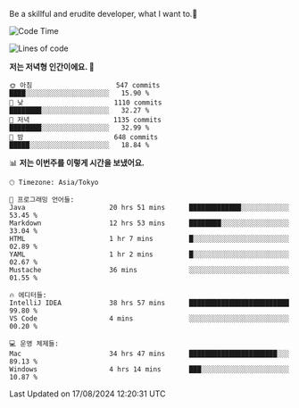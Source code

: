 Be a skillful and erudite developer, what I want to.👶

<!--START_SECTION:waka-->
![Code Time](http://img.shields.io/badge/Code%20Time-1%2C171%20hrs%2050%20mins-blue)

![Lines of code](https://img.shields.io/badge/%EC%A0%80%EB%8A%94%20%EC%97%AC%ED%83%9C%EA%B9%8C%EC%A7%80%20-3.0%20million%20%EC%A4%84%EC%9D%98%20%EC%BD%94%EB%93%9C%EB%A5%BC%20%EC%9E%91%EC%84%B1%ED%96%88%EC%96%B4%EC%9A%94.-blue)

**저는 저녁형 인간이에요. 🦉** 

```text
🌞 아침                     547 commits         ████░░░░░░░░░░░░░░░░░░░░░   15.90 % 
🌆 낮　                     1110 commits        ████████░░░░░░░░░░░░░░░░░   32.27 % 
🌃 저녁                     1135 commits        ████████░░░░░░░░░░░░░░░░░   32.99 % 
🌙 밤　                     648 commits         █████░░░░░░░░░░░░░░░░░░░░   18.84 % 
```


📊 **저는 이번주를 이렇게 시간을 보냈어요.** 

```text
🕑︎ Timezone: Asia/Tokyo

💬 프로그래밍 언어들: 
Java                     20 hrs 51 mins      █████████████░░░░░░░░░░░░   53.45 % 
Markdown                 12 hrs 53 mins      ████████░░░░░░░░░░░░░░░░░   33.04 % 
HTML                     1 hr 7 mins         █░░░░░░░░░░░░░░░░░░░░░░░░   02.89 % 
YAML                     1 hr 2 mins         █░░░░░░░░░░░░░░░░░░░░░░░░   02.67 % 
Mustache                 36 mins             ░░░░░░░░░░░░░░░░░░░░░░░░░   01.55 % 

🔥 에디터들: 
IntelliJ IDEA            38 hrs 57 mins      █████████████████████████   99.80 % 
VS Code                  4 mins              ░░░░░░░░░░░░░░░░░░░░░░░░░   00.20 % 

💻 운영 체제들: 
Mac                      34 hrs 47 mins      ██████████████████████░░░   89.13 % 
Windows                  4 hrs 14 mins       ███░░░░░░░░░░░░░░░░░░░░░░   10.87 % 
```


 Last Updated on 17/08/2024 12:20:31 UTC
<!--END_SECTION:waka-->
